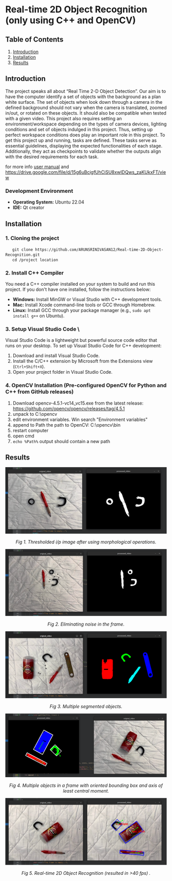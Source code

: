 # Real-time 2D Object Recognition (only using C++ and OpenCV)

## Table of Contents

1. [Introduction](#Introduction)
2. [Installation](#Installation)
3. [Results](#Results)

## Introduction
The project speaks all about “Real Time 2-D Object Detection”. Our aim is to have the computer identify 
a set of objects with the background as a plan white surface. The set of objects when look down 
through a camera in the defined background should not vary when the camera is translated, zoomed 
in/out, or rotated on these objects. It should also be compatible when tested with a given video.
This project also requires setting an environment/workspace depending on the types of camera 
devices, lighting conditions and set of objects indulged in this project. Thus, setting up perfect 
workspace conditions does play an important role in this project. 
To get this project up and running, tasks are defined. These tasks serve as essential guidelines, 
displaying the expected functionalities of each stage. Additionally, they act as checkpoints to validate 
whether the outputs align with the desired requirements for each task.

for more info [user manual](report.pdf) and https://drive.google.com/file/d/15g6uBcigfUhCiSU8xwIDQws_zaKUkxFT/view

### Development Environment
- **Operating System:** Ubuntu 22.04
- **IDE:**  Qt creator


## Installation
### 1. Cloning the project
```
   git clone https://github.com/ARUNSRINIVASAN12/Real-time-2D-Object-Recognition.git
   cd /project location
```

### 2. Install C++ Compiler
   
  You need a C++ compiler installed on your system to build and run this project. If you don't have one installed, follow the instructions below:

  * **Windows:** Install MinGW or Visual Studio with C++ development tools.
  * **Mac:** Install Xcode command-line tools or GCC through Homebrew.
  * **Linux:** Install GCC through your package manager (e.g., `sudo apt install g++` on Ubuntu).
  
### 3. Setup Visual Studio Code \
Visual Studio Code is a lightweight but powerful source code editor that runs on your desktop. To set up Visual Studio Code for C++ development:

1. Download and install Visual Studio Code.
2. Install the C/C++ extension by Microsoft from the Extensions view (`Ctrl+Shift+X`).
3. Open your project folder in Visual Studio Code.

### 4. OpenCV Installation (Pre-configured OpenCV for Python and C++ from GitHub releases)
1. Download opencv-4.5.1-vc14_vc15.exe from the latest release: https://github.com/opencv/opencv/releases/tag/4.5.1
2. unpack to C:\opencv
3. edit environment variables. Win search "Environment variables"
4. append to Path the path to OpenCV: C:\opencv\bin
5. restart computer
6. open cmd
7. `echo %Path%` output should contain a new path


## Results

![My image](results/img.png)
<p align="center"><em> Fig 1. Thresholded i/p image after using morphological operations. </em></p>


![My image](results/img2.png)
<p align="center"><em> Fig 2. Eliminating noise in the frame. </em></p>


![My image](results/img3.png)
<p align="center"><em> Fig 3. Multiple segmented objects. </em></p>


![My image](results/img4.png)
<p align="center"><em> Fig 4. Multiple objects in a frame with oriented bounding box and axis of least central moment. </em></p>


![My image](results/img5.png)
<p align="center"><em> Fig 5. Real-time 2D Object Recognition (resulted in >40 fps) . </em></p>
